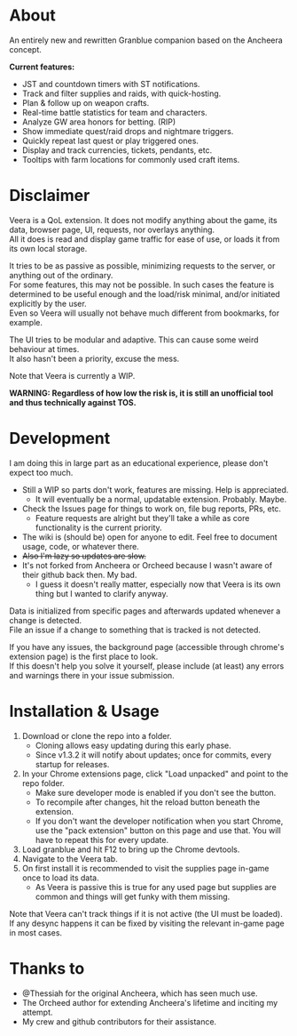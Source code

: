 # About

An entirely new and rewritten Granblue companion based on the Ancheera concept.

**Current features:**

- JST and countdown timers with ST notifications.
- Track and filter supplies and raids, with quick-hosting.
- Plan & follow up on weapon crafts.
- Real-time battle statistics for team and characters.
- Analyze GW area honors for betting. (RIP)
- Show immediate quest/raid drops and nightmare triggers.
- Quickly repeat last quest or play triggered ones.
- Display and track currencies, tickets, pendants, etc.
- Tooltips with farm locations for commonly used craft items.

# Disclaimer

Veera is a QoL extension. It does not modify anything about the game, its data, browser page, UI, requests, nor overlays anything.  
All it does is read and display game traffic for ease of use, or loads it from its own local storage.  

It tries to be as passive as possible, minimizing requests to the server, or anything out of the ordinary.  
For some features, this may not be possible. In such cases the feature is determined to be useful enough and the load/risk minimal, and/or initiated explicitly by the user.  
Even so Veera will usually not behave much different from bookmarks, for example.

The UI tries to be modular and adaptive. This can cause some weird behaviour at times.  
It also hasn't been a priority, excuse the mess.

Note that Veera is currently a WIP.

__WARNING: Regardless of how low the risk is, it is still an unofficial tool and thus technically against TOS.__

# Development

I am doing this in large part as an educational experience, please don't expect too much.

* Still a WIP so parts don't work, features are missing. Help is appreciated.
  * It will eventually be a normal, updatable extension. Probably. Maybe.
* Check the Issues page for things to work on, file bug reports, PRs, etc.
  * Feature requests are alright but they'll take a while as core functionality is the current priority.
* The wiki is (should be) open for anyone to edit. Feel free to document usage, code, or whatever there.
* ~~Also I'm lazy so updates are slow.~~
* It's not forked from Ancheera or Orcheed because I wasn't aware of their github back then. My bad.
  * I guess it doesn't really matter, especially now that Veera is its own thing but I wanted to clarify anyway.
  
Data is initialized from specific pages and afterwards updated whenever a change is detected.  
File an issue if a change to something that is tracked is not detected.

If you have any issues, the background page (accessible through chrome's extension page) is the first place to look.  
If this doesn't help you solve it yourself, please include (at least) any errors and warnings there in your issue submission.

# Installation & Usage

1. Download or clone the repo into a folder.
   * Cloning allows easy updating during this early phase.
   * Since v1.3.2 it will notify about updates; once for commits, every startup for releases.
2. In your Chrome extensions page, click "Load unpacked" and point to the repo folder.
   * Make sure developer mode is enabled if you don't see the button.
   * To recompile after changes, hit the reload button beneath the extension.
   * If you don't want the developer notification when you start Chrome, use the "pack extension" button on this page and use that. You will have to repeat this for every update.
1. Load granblue and hit F12 to bring up the Chrome devtools.
2. Navigate to the Veera tab.
3. On first install it is recommended to visit the supplies page in-game once to load its data.
   * As Veera is passive this is true for any used page but supplies are common and things will get funky with them missing.

Note that Veera can't track things if it is not active (the UI must be loaded).
If any desync happens it can be fixed by visiting the relevant in-game page in most cases.

# Thanks to

- @Thessiah for the original Ancheera, which has seen much use.
- The Orcheed author for extending Ancheera's lifetime and inciting my attempt.
- My crew and github contributors for their assistance.
